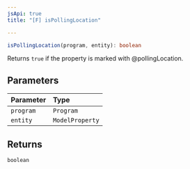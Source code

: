 ```yaml
---
jsApi: true
title: "[F] isPollingLocation"

---
```

```ts
isPollingLocation(program, entity): boolean
```

Returns `true` if the property is marked with @pollingLocation.

## Parameters

| Parameter | Type |
| :------ | :------ |
| `program` | `Program` |
| `entity` | `ModelProperty` |

## Returns

`boolean`
